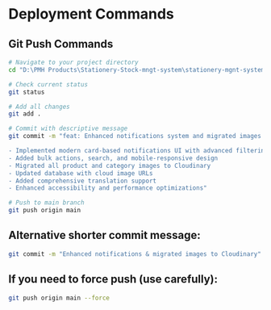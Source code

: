# Deployment Commands

## Git Push Commands

```bash
# Navigate to your project directory
cd "D:\PMH Products\Stationery-Stock-mngt-system\stationery-mgnt-system"

# Check current status
git status

# Add all changes
git add .

# Commit with descriptive message
git commit -m "feat: Enhanced notifications system and migrated images to Cloudinary

- Implemented modern card-based notifications UI with advanced filtering
- Added bulk actions, search, and mobile-responsive design
- Migrated all product and category images to Cloudinary
- Updated database with cloud image URLs
- Added comprehensive translation support
- Enhanced accessibility and performance optimizations"

# Push to main branch
git push origin main
```

## Alternative shorter commit message:
```bash
git commit -m "Enhanced notifications & migrated images to Cloudinary"
```

## If you need to force push (use carefully):
```bash
git push origin main --force
```